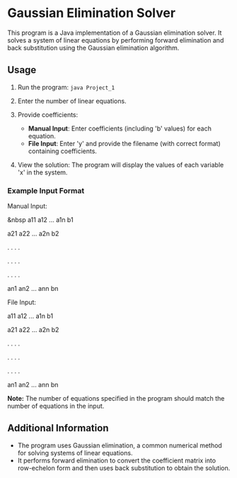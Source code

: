 # Gaussian Elimination Solver

This program is a Java implementation of a Gaussian elimination solver. It solves a system of linear equations by performing forward elimination and back substitution using the Gaussian elimination algorithm.

## Usage

1. Run the program: `java Project_1`

2. Enter the number of linear equations.

3. Provide coefficients:
   - **Manual Input**: Enter coefficients (including 'b' values) for each equation.
   - **File Input**: Enter 'y' and provide the filename (with correct format) containing coefficients.

4. View the solution: The program will display the values of each variable 'x' in the system.

### Example Input Format

Manual Input:

&nbsp&nbsp;a11 a12 ... a1n b1

   a21 a22 ... a2n b2

   . . . .

   . . . .

   . . . .

   an1 an2 ... ann bn



File Input:

   a11 a12 ... a1n b1

   a21 a22 ... a2n b2

   . . . .

   . . . .

   . . . .

   an1 an2 ... ann bn




**Note:** The number of equations specified in the program should match the number of equations in the input.

## Additional Information

- The program uses Gaussian elimination, a common numerical method for solving systems of linear equations.
- It performs forward elimination to convert the coefficient matrix into row-echelon form and then uses back substitution to obtain the solution.

